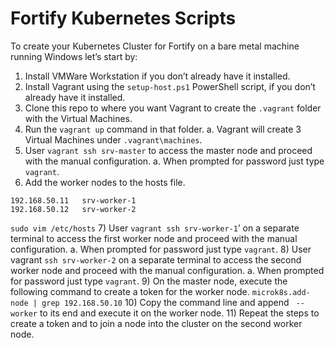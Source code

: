# Fortify Kubernetes Scripts

To create your Kubernetes Cluster for Fortify on a bare metal machine running Windows let’s start by:
1)	Install VMWare Workstation if you don’t already have it installed.
2)	Install Vagrant using the ```setup-host.ps1``` PowerShell script, if you don’t already have it installed.  
3)	Clone this repo to where you want Vagrant to create the ```.vagrant``` folder with the Virtual Machines.
4)	Run the ```vagrant up``` command in that folder.
    a.	Vagrant will create 3 Virtual Machines under ```.vagrant\machines```.
5)	User ```vagrant ssh srv-master``` to access the master node and proceed with the manual configuration.
    a.	When prompted for password just type ```vagrant```.
6)	Add the worker nodes to the hosts file.
```
192.168.50.11   srv-worker-1
192.168.50.12   srv-worker-2
```
```sudo vim /etc/hosts```
7)	User ```vagrant ssh srv-worker-1```’ on a separate terminal to access the first worker node and proceed with the manual configuration.
    a.	When prompted for password just type ```vagrant```.
8)	User vagrant ```ssh srv-worker-2``` on a separate terminal to access the second worker node and proceed with the manual configuration.
    a.	When prompted for password just type ```vagrant```.
9)	On the master node, execute the following command to create a token for the worker node.
```microk8s.add-node | grep 192.168.50.10```
10)	Copy the command line and append ``` --worker``` to its end and execute it on the worker node.
11)	Repeat the steps to create a token and to join a node into the cluster on the second worker node.
